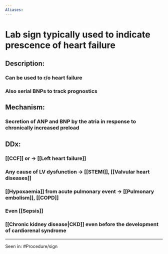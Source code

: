 ```yaml
---
Aliases:
---
```

# Lab sign typically used to indicate prescence of heart failure
## Description: 
### Can be used to r/o heart failure
### Also serial BNPs to track prognostics
## Mechanism:
### Secretion of ANP and BNP by the atria in response to chronically increased preload 
###
## DDx:
### [[CCF]] or -> [[Left heart failure]]
### Any cause of LV dysfunction -> [[STEMI]], [[Valvular heart diseases]]
### [[Hypoxaemia]] from acute pulmonary event -> [[Pulmonary embolism]], [[COPD]]
### Even [[Sepsis]]
### [[Chronic kidney disease|CKD]] even before the development of cardiorenal syndrome


---
Seen in:
#Procedure/sign
